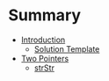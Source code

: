 # Summary

* [Introduction](README.md)
  * [Solution Template](solution-template.md)
* [Two Pointers](two-pointers.md)
  * [strStr](two-pointers/strstr.md)

